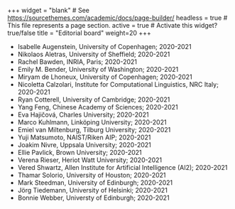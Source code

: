 +++
widget = "blank"  # See https://sourcethemes.com/academic/docs/page-builder/
headless = true  # This file represents a page section.
active = true  # Activate this widget? true/false
title = "Editorial board"
weight=20
+++

* Isabelle Augenstein, University of Copenhagen; 2020-2021
* Nikolaos Aletras, University of Sheffield; 2020-2021
* Rachel Bawden, INRIA, Paris; 2020-2021
* Emily M. Bender, University of Washington; 2020-2021
* Miryam de Lhoneux, University of Copenhagen; 2020-2021
* Nicoletta Calzolari, Institute for Computational Linguistics, NRC Italy; 2020-2021
* Ryan Cotterell, University of Cambridge; 2020-2021
* Yang Feng, Chinese Academy of Sciences; 2020-2021
* Eva Hajičová, Charles University; 2020-2021
* Marco Kuhlmann, Linköping University; 2020-2021
* Emiel van Miltenburg, Tilburg University; 2020-2021
* Yuji Matsumoto, NAIST/Riken AIP; 2020-2021
* Joakim Nivre, Uppsala University; 2020-2021
* Ellie Pavlick, Brown University; 2020-2021
* Verena Rieser, Heriot Watt University; 2020-2021
* Vered Shwartz, Allen Institute for Artificial Intelligence (AI2); 2020-2021
* Thamar Solorio, University of Houston; 2020-2021
* Mark Steedman, University of Edinburgh; 2020-2021
* Jörg Tiedemann, University of Helsinki; 2020-2021
* Bonnie Webber, Universty of Edinburgh; 2020-2021
